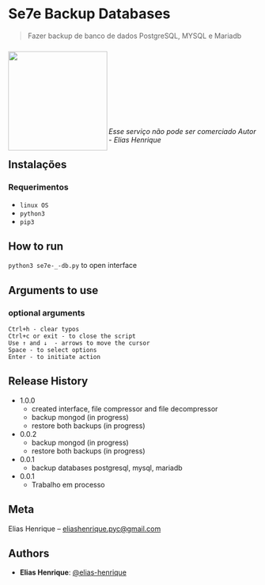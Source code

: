 # Se7e Backup Databases
> Fazer backup de banco de dados PostgreSQL, MYSQL e Mariadb
###


<img align="left" width="200" height="200" src="https://user-images.githubusercontent.com/55928280/159481331-5ee9d7fc-bc0a-4267-8747-1a9dbbb28108.png">

<br><br><br><br><br><br><br><br><br>
_Esse serviço não pode ser comerciado Autor_ - _Elias Henrique_
<br>

## Instalações
### Requerimentos
  *  `linux OS`
  * `python3`
  * `pip3`


## How to run 

`python3 se7e-_-db.py` to open interface


## Arguments to use
### optional arguments
    Ctrl+h - clear typos
    Ctrl+c or exit - to close the script
    Use ↑ and ↓  - arrows to move the cursor
    Space - to select options
    Enter - to initiate action

## Release History
* 1.0.0
    * created interface, file compressor and file decompressor
    * backup mongod (in progress)
    * restore both backups (in progress)
* 0.0.2
    * backup mongod (in progress)
    * restore both backups (in progress)
* 0.0.1
   * backup databases postgresql, mysql, mariadb
* 0.0.1
    * Trabalho em processo

## Meta

Elias Henrique – [eliashenrique.pyc@gmail.com](https://mail.google.com/mail/u/0/#inbox?compose=new)


## Authors
 
* **Elias Henrique**: [@elias-henrique](https://github.com/elias-henrique)
